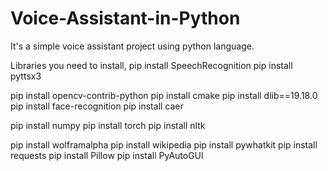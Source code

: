 # Voice-Assistant-in-Python
It's a simple voice assistant project using python language.

Libraries you need to install,
pip install SpeechRecognition
pip install pyttsx3

pip install opencv-contrib-python
pip install cmake
pip install dlib==19.18.0
pip install face-recognition
pip install caer

pip install numpy
pip install torch
pip install nltk

pip install wolframalpha
pip install wikipedia
pip install pywhatkit
pip install requests
pip install Pillow
pip install PyAutoGUI
